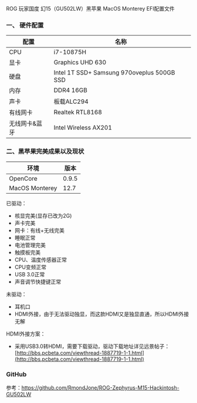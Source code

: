 ROG 玩家国度 幻15（GU502LW）黑苹果 MacOS Monterey EFI配置文件

### 一、 硬件配置

配置|名称
--|--
CPU|i7-10875H
显卡|Graphics UHD 630
硬盘|Intel 1T SSD+ Samsung 970oveplus 500GB SSD
内存|DDR4 16GB
声卡|板载ALC294
有线网卡| Realtek RTL8168
无线网卡&蓝牙| Intel Wireless AX201

### 二、黑苹果完美成果以及现状

环境|版本
--|--
OpenCore|0.9.5
MacOS Monterey |12.7

已驱动：

* 核显完美(显存已改为2G)
* 声卡完美
* 网卡：有线+无线完美
* 睡眠正常
* 电池管理完美
* 触摸板完美
* CPU、温度传感器正常
* CPU变频正常
* USB 3.0正常
* 声音调节快捷键正常

未驱动：
* 耳机口
* HDMI外接，由于无法驱动独显，而这款HDMI又是独显直通，所以HDMI外接无解

HDMI外接方案：

* 采用USB3.0转HDMI，需要下载驱动，驱动下载地址详见远景帖子：[http://bbs.pcbeta.com/viewthread-1887719-1-1.html](http://bbs.pcbeta.com/viewthread-1887719-1-1.html)

### GitHub

参考：https://github.com/RmondJone/ROG-Zephyrus-M15-Hackintosh-GU502LW
